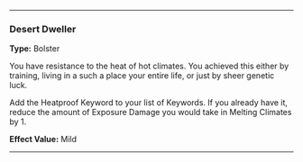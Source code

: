 ___
### Desert Dweller
__Type:__ Bolster

You have resistance to the heat of hot climates. You achieved this either by training, living in a such a place your entire life, or just by sheer genetic luck.

Add the Heatproof Keyword to your list of Keywords. If you already have it, reduce the amount of Exposure Damage you would take in Melting Climates by 1.

__Effect Value:__ Mild

___